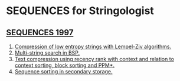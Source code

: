 # SEQUENCES for Stringologist
## [SEQUENCES 1997](https://dblp.org/db/conf/sequences/sequences1997.html)
  1. [Compression of low entropy strings with Lempel-Ziv algorithms.](https://doi.org/10.1109/SEQUEN.1997.666907)  
  2. [Multi-string search in BSP.](https://doi.org/10.1109/SEQUEN.1997.666919)  
  3. [Text compression using recency rank with context and relation to context sorting, block sorting and PPM*.](https://doi.org/10.1109/SEQUEN.1997.666925)  
  4. [Sequence sorting in secondary storage.](https://doi.org/10.1109/SEQUEN.1997.666927)  
  